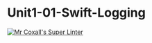 # Unit1-01-Swift-Logging
[![Mr Coxall's Super Linter](https://github.com/ICS4U-Programming-Zak-G/Unit1-01-Swift-Logging/workflows/Mr%20Coxall's%20Super%20Linter/badge.svg)](https://github.com/ICS4U-Programming-Zak-G/Unit1-01-Swift-Logging/actions/)
